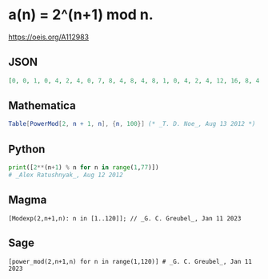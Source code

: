# a\(n\) \= 2^\(n\+1\) mod n\.
https://oeis.org/A112983
## JSON
```JSON
[0, 0, 1, 0, 4, 2, 4, 0, 7, 8, 4, 8, 4, 8, 1, 0, 4, 2, 4, 12, 16, 8, 4, 8, 14, 8, 25, 4, 4, 8, 4, 0, 16, 8, 1, 20, 4, 8, 16, 32, 4, 2, 4, 32, 34, 8, 4, 32, 11, 48, 16, 32, 4, 2, 31, 8, 16, 8, 4, 32, 4, 8, 16, 0, 64, 62, 4, 32, 16, 18, 4, 56, 4, 8, 61, 32, 36, 50, 4]
```
## Mathematica
```Mathematica
Table[PowerMod[2, n + 1, n], {n, 100}] (* _T. D. Noe_, Aug 13 2012 *)
```
## Python
```Python
print([2**(n+1) % n for n in range(1,77)])
# _Alex Ratushnyak_, Aug 12 2012
```
## Magma
```Magma
[Modexp(2,n+1,n): n in [1..120]]; // _G. C. Greubel_, Jan 11 2023
```
## Sage
```Sage
[power_mod(2,n+1,n) for n in range(1,120)] # _G. C. Greubel_, Jan 11 2023
```
